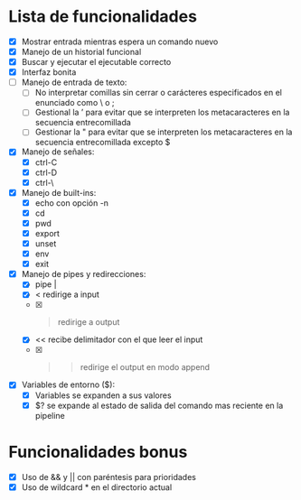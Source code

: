 # Lista de funcionalidades

- [x] Mostrar entrada mientras espera un comando nuevo
- [x] Manejo de un historial funcional
- [x] Buscar y ejecutar el ejecutable correcto
- [x] Interfaz bonita
- [ ] Manejo de entrada de texto:
	- [ ] No interpretar comillas sin cerrar o carácteres especificados en el enunciado como \ o ;
	- [ ] Gestional la ’ para evitar que se interpreten los metacaracteres en la secuencia entrecomillada
	- [ ] Gestionar la " para evitar que se interpreten los metacaracteres en la secuencia entrecomillada excepto $
- [x] Manejo de señales:
	- [x] ctrl-C
	- [x] ctrl-D
	- [x] ctrl-\
- [x] Manejo de built-ins:
	- [x] echo con opción -n
	- [x] cd
	- [x] pwd
	- [x] export
	- [x] unset
	- [x] env
	- [x] exit
- [x] Manejo de pipes y redirecciones:
	- [x] pipe |
	- [x] < redirige a input
	- [x] > redirige a output
	- [x] << recibe delimitador con el que leer el input
	- [x] >> redirige el output en modo append
- [x] Variables de entorno ($):
	- [x] Variables se expanden a sus valores
	- [x] $? se expande al estado de salida del comando mas reciente en la pipeline

# Funcionalidades bonus

- [x] Uso de && y || con paréntesis para prioridades
- [x] Uso de wildcard \* en el directorio actual
